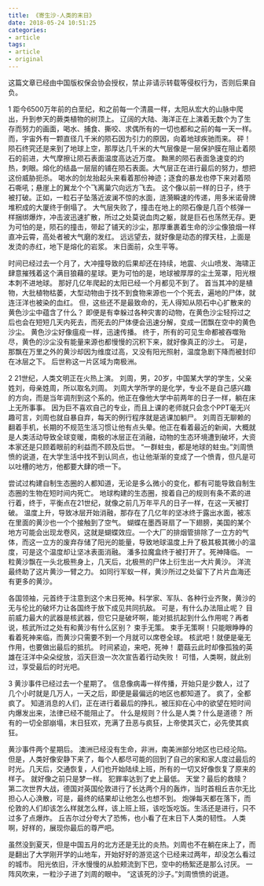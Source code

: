 ```yaml
---
title: 《寄生沙-人类的末日》
date: 2018-05-24 10:51:25
categories:
- article
tags:
- article
- original
---
```

这篇文章已经由中国版权保会协会授权，禁止非请示转载等侵权行为，否则后果自负。
 <!-- more -->
 1
距今6500万年前的白垩纪，和之前每一个清晨一样，太阳从宏大的山脉中爬出，升到参天的蕨类植物的树顶上。
辽阔的大陆、海洋正在上演着无数个为了生存而努力的画面，喝水、捕食、撕咬、求偶所有的一切也都和之前的每一天一样。
而，宇宙外有一颗直径几千米的陨石因为引力的原因，向着地球疾驰而来。
砰！
陨石终究还是来到了地球上空，那厚达几千米的大气层像是一层保护膜在阻止着陨石的前进，大气摩擦让陨石表面温度高达近万度。
黝黑的陨石表面急速变的灼热，刺眼。熔化的结晶一层层的铺在陨石表面。大气层正在进行最后的努力，想把这份威胁扼杀。
喝水的剑龙抬起头来看着那份神迹；逐食的暴龙也停下来对着陨石嘶吼；悬崖上的翼龙个个飞离巢穴向远方飞去。
这个像以前一样的日子，终于被打破。正如，一粒石子坠落近波澜不惊的水面，涟漪瞬速的传递，用多米诺骨牌堆积成的大厦终于倒塌了。
大气层失败了，撞击在地上的陨石像是几百个核弹一样捆绑爆炸，冲击波迅速扩散，所过之处莫说血肉之躯，就是巨石也荡然无存。更为可怕的是，陨石的撞击，带起了铺天的沙尘，那厚重裹着生命的沙尘像狼烟一样直冲云霄，高处者被大气磨的发红。
远远望去，就好像是动态的撑天柱，上面是发烫的赤红，地下是熔化的岩浆。
末日面前，众生平等。


时间已经过去一个月了，大冲撞导致的后果却还在持续，地震、火山喷发、海啸正肆意摧残着这个满目狼藉的星球。更为可怕的是，地球被厚厚的尘土笼罩，阳光根本刺不进地球。
那好几亿年爬起的太阳已经一个月都见不到了。
首当其冲的是植物，大批植物枯萎，大型动物由于找不到食物来源也一个个死去，遍地的尸体，就连汪洋也被染的血红。
但，这些还不是最致命的，无人得知从陨石中心扩散来的黄色沙尘中蕴含了什么？
即便是有幸躲过各种灾害的动物，在黄色沙尘轻捋过之后也会在短短几天内死去，而死去的尸体便会迅速分解，变成一团飘在空中的黄色沙尘。
黄色沙尘好像瘟疫一样，迅速传播。
终于，所有的可见生命都被吞噬殆尽，黄色的沙尘没有能量来源也都慢慢的沉积下来，就好像真正的沙土。
可是，那飘在万里之外的黄沙却因为维度过高，又没有阳光照射，温度急剧下降而被封印在冰层之下。
后世称这一片区域为南极洲。



2
21世纪，人类文明正在火热上演。
刘周，男，20岁，中国某大学的学生，父亲姓刘，母亲姓周，所以取名刘周。
刘周大学所学的是化学，专业不是自己感兴趣的方向，而是当年调剂到这个系的。他正在像他大学中前两年的日子一样，躺在床上无所事事。
因为巨不喜欢自己的专业，而且上课的老师就只会念个PPT毫无兴趣可言，刘周也就自暴自弃，每天的例行程序就是逃课加躺尸。
刘周百无聊赖的翻着手机，长期的不规范生活习惯让他有点头晕。他正在看着最近的新闻，大概就是人类活动导致全球变暖，南极的冰层正在消融，动物的生态环境遭到破坏，大资本家还是只顾着眼前的利益而不顾及后世。
“一群蛀虫，都是地球的蛀虫。”刘周愤愤的说道，在大学生活中找不到认同点，也让他渐渐的变成了一个愤青，但凡是可以吐槽的地方，他都要大肆的喷一下。


尝试过构建自制生态圈的人都知道，无论是多么微小的变化，都有可能导致自制生态圈的生物在短时间内死亡。
地球构建的生态圈，按着自己的规则有条不紊的进行着，终于，平衡点在21世纪，就像之前几万年平凡的日子一样，在这一天被打破。
温度上升，导致冰层开始消融，那存在了几亿年的坚冰终于露出水面，被冻在里面的黄沙也一个个接触到了空气。
蝴蝶在墨西哥扇了一下翅膀，美国的某个地方可能会出现龙卷风，这就是蝴蝶效应。一个大厂的排烟管排除了一立方的气体，而这一立方的废弃存储了阳光的能量，导致地球温度上升了极其极其微小的温度，可是这个温度却让坚冰表面消融。
潘多拉魔盒终于被打开了。死神降临。
一粒黄沙飘在一头北极熊身上，几天后，北极熊的尸体上衍生出一大片黄沙。
洋流最终助了这片黄沙一臂之力。
如同行军蚁一样，黄沙所过之处留下了片片血海还有更多的黄沙。


各国领袖，元首终于注意到这个末日死神。科学家、军队、各种行业齐聚，黄沙的无与伦比的破坏力让各国终于放下成见共同抗敌。
可是，有什么办法阻止呢？
目前威力最大的武器是核武器，但它只是破坏啊，能对抵抗起到什么作用呢？再者说，核武所过之处有和黄沙有什么区别？
束手无策。
束手无策啊！只能眼睁睁的看着死神来临，而黄沙只需要不到一个月就可以席卷全球。
核武吧！就便是毫无作用，也要做出最后的抵抗。
时间紧迫，来吧，死神！
蘑菇云此时却像孤独的英雄在汪洋中朵朵绽放，滔天巨浪一次次宣告着行动失败！
可惜，人类啊，就此别过，享受最后的时光吧。



3
黄沙事件已经过去一个星期了。
信息像病毒一样传播，开始只是少数人，过了几个小时就是几万人，一天之后，即便是最偏远的地区也都知道了。
疯了，全都疯了。
知道消息的人们，正在进行着最后的挣扎，被压抑在心中的欲望在短时间内爆发出来，法律已经不能阻止了。
什么是规则？什么是人类？什么是道德？
所有的一切全部崩塌，末日狂欢，充满了丑恶与疯狂，上帝使其灭亡，必先使其疯狂。


黄沙事件两个星期后。
澳洲已经没有生命，非洲，南美洲部分地区也已经沦陷。
但是，人类好像安静下来了，每个人都尽可能的回到了自己的家和家人度过最后的时光。几天后，交通恢复，人们也开始陆续上班，所有的一切又好像恢复了原来的样子。
就好像之前只是梦一样。
犯罪率达到了史上最低。
天堂？最后的救赎？
第二次世界大战，德国对英国伦敦进行了长达两个月的轰炸，当时首相丘吉尔无比担心人心涣散，可是，最终的结果却让他怎么也想不到。
炮弹每天都在落下，而伦敦的人们却该怎么样就怎么样，该上班上班，该吃饭吃饭。生活还是进行，只不过多了点爆炸。
丘吉尔过分夸大了恐怖，也小看了在末日下人类的韧性。
人类啊，好样的，展现你最后的尊严吧。


虽然没到夏天，但是中国五月的北方还是无比的炎热。刘周也不在躺在床上了，而是翻出了大学刚开学的山地车，开始好好的游览这个已经来过两年，却没怎么看过的城市。
阳光依旧，汗水慢慢的从脸颊流到下巴，空中的杨絮还是那么讨厌。
一阵风吹来，一粒沙子进了刘周的眼中。
“这该死的沙子。”刘周愤愤的说道。

